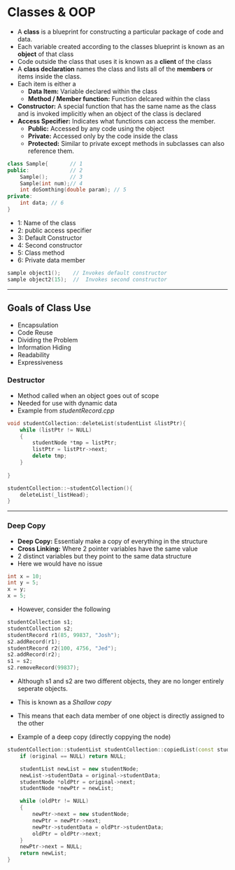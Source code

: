 # Classes & OOP
- A **class** is a blueprint for constructing a particular package of code and data.
- Each variable created according to the classes blueprint is known as an **object** of that class
- Code outside the class that uses it is known as a **client** of the class
- A **class declaration** names the class and lists all of the **members** or items inside the class.
- Each item is either a 
    - **Data Item:** Variable declared within the class
    - **Method / Member function:** Function delcared within the class 
- **Constructor:** A special function that has the same name as the class and is invoked implicitly when an object of the class is declared
- **Access Specifier:** Indicates what functions can access the member.
    - **Public:** Accessed by any code using the object
    - **Private:** Accessed only by the code inside the class
    - **Protected:** Similar to private except methods in subclasses can also reference them.
```c++
class Sample{       // 1
public:             // 2
    Sample();       // 3
    Sample(int num);// 4
    int doSomthing(double param); // 5
private:
    int data; // 6
}
```

- 1: Name of the class
- 2: public access specifier
- 3: Default Constructor
- 4: Second constructor
- 5: Class method
- 6: Private data member

```c++
sample object1();    // Invokes default constructor
sample object2(15);  //  Invokes second constructor
```
---
## Goals of Class Use
- Encapsulation
- Code Reuse
- Dividing the Problem
- Information Hiding
- Readability
- Expressiveness

### Destructor
- Method called when an object goes out of scope
- Needed for use with dynamic data
- Example from *studentRecord.cpp*

```c++
void studentCollection::deleteList(studentList &listPtr){
    while (listPtr != NULL)
    {
        studentNode *tmp = listPtr;
        listPtr = listPtr->next;
        delete tmp;
    }
    
}

studentCollection::~studentCollection(){
    deleteList(_listHead);
}
```

---
### Deep Copy
- **Deep Copy:** Essentialy make a copy of everything in the structure
- **Cross Linking:** Where 2 pointer variables have the same value
- 2 distinct variables but they point to the same data structure
- Here we would have no issue

```c++
int x = 10;
int y = 5;
x = y;
x = 5;
```

- However, consider the following

```c++
studentCollection s1;
studentCollection s2;
studentRecord r1(85, 99837, "Josh");
s2.addRecord(r1);
studentRecord r2(100, 4756, "Jed");
s2.addRecord(r2);
s1 = s2;
s2.removeRecord(99837);
```

- Although s1 and s2 are two different objects, they are no longer entirely seperate objects.
- This is known as a *Shallow copy*
- This means that each data member of one object is directly assigned to the other

- Example of a deep copy (directly coppying the node)

```c++
studentCollection::studentList studentCollection::copiedList(const studentList original){
    if (original == NULL) return NULL;

    studentList newList = new studentNode;
    newList->studentData = original->studentData;
    studentNode *oldPtr = original->next;
    studentNode *newPtr = newList;

    while (oldPtr != NULL)
    {
        newPtr->next = new studentNode;
        newPtr = newPtr->next;
        newPtr->studentData = oldPtr->studentData;
        oldPtr = oldPtr->next;
    }
    newPtr->next = NULL;
    return newList;
}
```